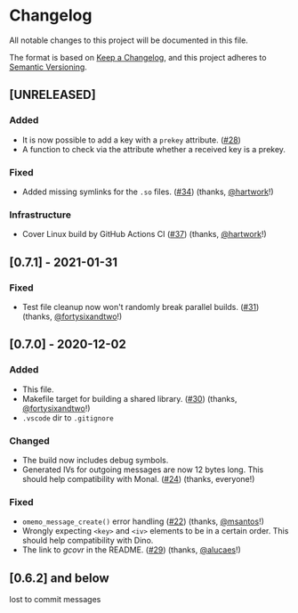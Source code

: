 # Changelog
All notable changes to this project will be documented in this file.

The format is based on [Keep a Changelog](https://keepachangelog.com/en/1.0.0/),
and this project adheres to [Semantic Versioning](https://semver.org/spec/v2.0.0.html).

## [UNRELEASED]
### Added
- It is now possible to add a key with a `prekey` attribute. ([#28](https://github.com/gkdr/libomemo/issues/28))
- A function to check via the attribute whether a received key is a prekey.

### Fixed
- Added missing symlinks for the `.so` files. ([#34](https://github.com/gkdr/libomemo/pull/34)) (thanks, [@hartwork](https://github.com/hartwork)!)

### Infrastructure
- Cover Linux build by GitHub Actions CI ([#37](https://github.com/gkdr/libomemo/pull/37)) (thanks, [@hartwork](https://github.com/hartwork)!)

## [0.7.1] - 2021-01-31
### Fixed
- Test file cleanup now won't randomly break parallel builds. ([#31](https://github.com/gkdr/libomemo/pull/31)) (thanks, [@fortysixandtwo](https://github.com/fortysixandtwo)!)

## [0.7.0] - 2020-12-02
### Added
- This file.
- Makefile target for building a shared library. ([#30](https://github.com/gkdr/libomemo/pull/30)) (thanks, [@fortysixandtwo](https://github.com/fortysixandtwo)!)
- `.vscode` dir to `.gitignore`

### Changed
- The build now includes debug symbols.
- Generated IVs for outgoing messages are now 12 bytes long. This should help compatibility with Monal. ([#24](https://github.com/gkdr/libomemo/issues/24)) (thanks, everyone!)

### Fixed
- `omemo_message_create()` error handling ([#22](https://github.com/gkdr/libomemo/pull/22)) (thanks, [@msantos](https://github.com/msantos)!)
- Wrongly expecting `<key>` and `<iv>` elements to be in a certain order. This should help compatibility with Dino.
- The link to _gcovr_ in the README. ([#29](https://github.com/gkdr/libomemo/pull/29)) (thanks, [@alucaes](https://github.com/aluaces)!)

## [0.6.2] and below
lost to commit messages
